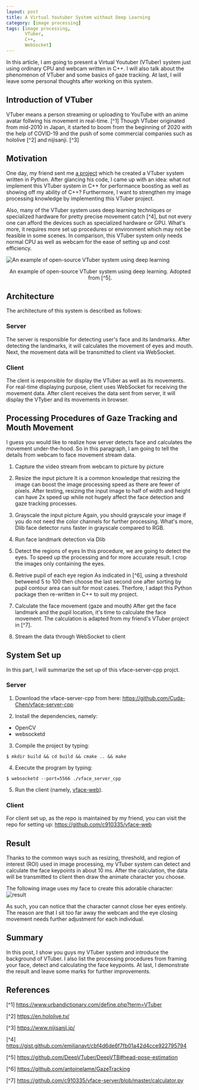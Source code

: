 ```yaml
---
layout: post
title: A Virtual Youtuber System without Deep Learning
category: [image processing]
tags: [image processing,
       VTuber,
       C++,
       WebSocket]
---
```


In this article, I am going to present a Virtual Youtuber
(VTuber) system just using ordinary CPU and webcam written in C++. 
I will also talk about the phenomenon of VTuber and some basics 
of gaze tracking. At last, I will leave some personal thoughts 
after working on this system.

## Introduction of VTuber
VTuber means a person streaming or uploading to YouTube with
an anime avatar follwing his movement in real-time. [^1]
Though VTuber originated from mid-2010 in Japan, it started 
to boom from the beginning of 2020 with the help of COVID-19 
and the push of some commercial companies such as hololive [^2] and 
nijisanji. [^3]

## Motivation
One day, my friend sent me [a project](https://github.com/c910335/vface-server)
which he created a VTuber system written in Python. After glancing
his code, I came up with an idea: what not implement this VTuber
system in C++ for performance boosting as well as showing off
my ability of C++? Furthermore, I want to strengthen my image
processing knowledge by implementing this VTuber project.

Also, many of the VTuber system uses deep learning techniques or
specialized hardware for pretty precise movement catch [^4], but not
every one can afford the devices such as specialized hardware
or GPU. What's more, it requires more set up procedures or
environment which may not be feasible in some scenes. In comparison,
this VTuber system only needs normal CPU as well as webcam for
the ease of setting up and cost efficiency.

![An example of open-source VTuber system using deep learning](https://github.com/DeepVTuber/DeepVTB/blob/main/docs/images/one.gif)
<center>An example of open-source VTuber system using deep learning. Adopted from [^5].</center>

## Architecture
The architecture of this system is described as follows:

### Server
The server is responsible for detecting user's face and its landmarks.
After detecting the landmarks, it will calculates the movement of
eyes and mouth. Next, the movement data will be transmitted to client
via WebSocket. 

### Client
The clent is responsible for display the VTuber as well as its movements.
For real-time displaying purpose, client uses WebSocket for receiving the
movement data. After client receives the data sent from server, it
will display the VTyber and its movements in browser.

## Processing Procedures of Gaze Tracking and Mouth Movement
I guess you would like to realize how server detects face and calculates the
movement under-the-hood. So in this paragraph, I am going to tell the
details from webcam to face movement stream data.

1. Capture the video stream from webcam to picture by picture

2. Resize the input picture
It is a common knowledge that resizing the image can boost
the image processing speed as there are fewer of pixels.
After testing, resizing the input image to half of width and height
can have 2x speed up while not hugely affect the face detection
and gaze tracking processes.

3. Grayscale the input picture
Again, you should grayscale your image if you do not need the
color channels for further processing. What's more, Dlib face
detector runs faster in grayscale compared to RGB.

4. Run face landmark detection via Dlib

5. Detect the regions of eyes
In this procedure, we are going to detect the eyes. To speed up
the processing and for more accurate result. I crop
the images only containing the eyes.

6. Retrive pupil of each eye region
As indicated in [^6], using a threshold betweend 5 to 100 then
choose the last second one after sorting by pupil contour area
can suit for most cases. Therfore, I adapt this Python package
then re-written in C++ to suit my project.

7. Calculate the face movement (gaze and mouth)
After get the face landmark and the pupil location, it's time
to calculate the face movement. The calculation is adapted
from my friend's VTuber project in [^7].

8. Stream the data through WebSocket to client

## System Set up
In this part, I will summarize the set up of this vface-server-cpp
projct.

### Server
1. Download the vface-server-cpp from here:
https://github.com/Cuda-Chen/vface-server-cpp

2. Install the dependencies, namely:
  - OpenCV
  - websocketd

3. Compile the project by typing:
```
$ mkdir build && cd build && cmake .. && make
```

4. Execute the program by typing:
```
$ websocketd --port=5566 ./vface_server_cpp
```

5. Run the client (namely, [vface-web](https://github.com/c910335/vface-web)).

### Client
For client set up, as the repo is maintained by my friend, you can
visit the repo for setting up:
https://github.com/c910335/vface-web

## Result
Thanks to the common ways such as resizing, threshold, and region of interest
(ROI) used in image processing, my VTuber system can detect
and calculate the face keypoints in about 10 ms. After the calculation,
the data will be transmitted to client then draw the animate character
you choose.

The following image uses my face to create this adorable character:
![result](/assets/images/2021/05/16/vface-server-result.gif)

As such, you can notice that the character cannot close her eyes entirely.
The reason are that I sit too far away the webcam and the eye closing movement
needs further adjustment for each individual.

## Summary
In this post, I show you guys my VTuber system and introduce the background
of VTuber. I also list the processing procedures from framing your face,
detect and calculating the face keypoints. At last, I demonstrate the
result and leave some marks for further improvements.

## References
[^1] https://www.urbandictionary.com/define.php?term=VTuber

[^2] https://en.hololive.tv/

[^3] https://www.nijisanji.jp/

[^4] https://gist.github.com/emilianavt/cbf4d6de6f7fb01a42d4cce922795794

[^5] https://github.com/DeepVTuber/DeepVTB#head-pose-estimation

[^6] https://github.com/antoinelame/GazeTracking

[^7] https://github.com/c910335/vface-server/blob/master/calculator.py

